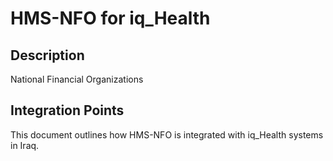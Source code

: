 # HMS-NFO for iq_Health

## Description

National Financial Organizations

## Integration Points

This document outlines how HMS-NFO is integrated with iq_Health systems in Iraq.
